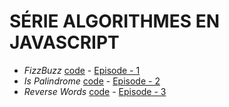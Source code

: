 # SÉRIE ALGORITHMES EN JAVASCRIPT

* *FizzBuzz* [code](/fizzbuzz/) - [Episode - 1](https://youtu.be/_KW6LV6Hblo) 
* *Is Palindrome* [code](/isPalindrome/) - [Episode - 2](https://youtu.be/-OVEVKzBc7Y) 
* *Reverse Words* [code](/reverseWords/) - [Episode - 3](https://youtu.be/hig-WuO78ys) 
